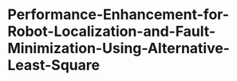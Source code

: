 # Performance-Enhancement-for-Robot-Localization-and-Fault-Minimization-Using-Alternative-Least-Square